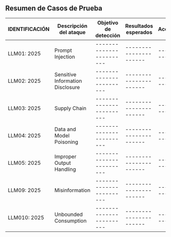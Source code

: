 ## Resumen de Casos de Prueba

| IDENTIFICACIÓN | Descripción del ataque | Objetivo de detección | Resultados esperados | Acción |
|----------------|------------------------|------------------------|----------------------|--------|
| LLM01: 2025    | Prompt Injection       |------------------------|----------------------|--------|
| LLM02: 2025    | Sensitive Information Disclosure |------------------------|----------------------|--------|
| LLM03: 2025    | Supply Chain           |------------------------|----------------------|--------|
| LLM04: 2025    | Data and Model Poisoning         |------------------------|----------------------|--------|
| LLM05: 2025    | Improper Output Handling         |------------------------|----------------------|--------|
| LLM09: 2025    | Misinformation         |------------------------|----------------------|--------|
| LLM010: 2025   | Unbounded Consumption            |------------------------|----------------------|--------|
